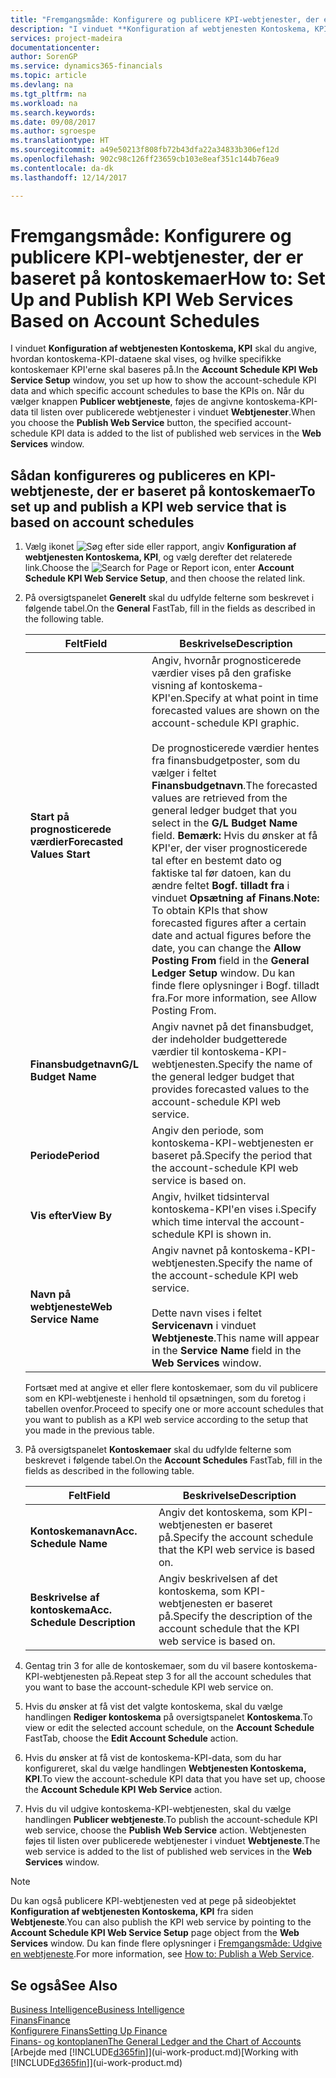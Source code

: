 ```yaml
---
title: "Fremgangsmåde: Konfigurere og publicere KPI-webtjenester, der er baseret på kontoskemaer | Microsoft Docs"
description: "I vinduet **Konfiguration af webtjenesten Kontoskema, KPI** skal du angive, hvordan kontoskema-KPI-dataene skal vises, og hvilke specifikke kontoskemaer KPI'erne skal baseres på."
services: project-madeira
documentationcenter: 
author: SorenGP
ms.service: dynamics365-financials
ms.topic: article
ms.devlang: na
ms.tgt_pltfrm: na
ms.workload: na
ms.search.keywords: 
ms.date: 09/08/2017
ms.author: sgroespe
ms.translationtype: HT
ms.sourcegitcommit: a49e50213f808fb72b43dfa22a34833b306ef12d
ms.openlocfilehash: 902c98c126ff23659cb103e8eaf351c144b76ea9
ms.contentlocale: da-dk
ms.lasthandoff: 12/14/2017

---
```

# <a name="how-to-set-up-and-publish-kpi-web-services-based-on-account-schedules"></a><span data-ttu-id="bc41a-103">Fremgangsmåde: Konfigurere og publicere KPI-webtjenester, der er baseret på kontoskemaer</span><span class="sxs-lookup"><span data-stu-id="bc41a-103">How to: Set Up and Publish KPI Web Services Based on Account Schedules</span></span>
<span data-ttu-id="bc41a-104">I vinduet **Konfiguration af webtjenesten Kontoskema, KPI** skal du angive, hvordan kontoskema-KPI-dataene skal vises, og hvilke specifikke kontoskemaer KPI'erne skal baseres på.</span><span class="sxs-lookup"><span data-stu-id="bc41a-104">In the **Account Schedule KPI Web Service Setup** window, you set up how to show the account-schedule KPI data and which specific account schedules to base the KPIs on.</span></span> <span data-ttu-id="bc41a-105">Når du vælger knappen **Publicer webtjeneste**, føjes de angivne kontoskema-KPI-data til listen over publicerede webtjenester i vinduet **Webtjenester**.</span><span class="sxs-lookup"><span data-stu-id="bc41a-105">When you choose the **Publish Web Service** button, the specified account-schedule KPI data is added to the list of published web services in the **Web Services** window.</span></span>  

## <a name="to-set-up-and-publish-a-kpi-web-service-that-is-based-on-account-schedules"></a><span data-ttu-id="bc41a-106">Sådan konfigureres og publiceres en KPI-webtjeneste, der er baseret på kontoskemaer</span><span class="sxs-lookup"><span data-stu-id="bc41a-106">To set up and publish a KPI web service that is based on account schedules</span></span>  

1.  <span data-ttu-id="bc41a-107">Vælg ikonet ![Søg efter side eller rapport](media/ui-search/search_small.png "Ikonet Søg efter side eller rapport"), angiv **Konfiguration af webtjenesten Kontoskema, KPI**, og vælg derefter det relaterede link.</span><span class="sxs-lookup"><span data-stu-id="bc41a-107">Choose the ![Search for Page or Report](media/ui-search/search_small.png "Search for Page or Report icon") icon, enter **Account Schedule KPI Web Service Setup**, and then choose the related link.</span></span>  
2.  <span data-ttu-id="bc41a-108">På oversigtspanelet **Generelt** skal du udfylde felterne som beskrevet i følgende tabel.</span><span class="sxs-lookup"><span data-stu-id="bc41a-108">On the **General** FastTab, fill in the fields as described in the following table.</span></span>  

    |<span data-ttu-id="bc41a-109">Felt</span><span class="sxs-lookup"><span data-stu-id="bc41a-109">Field</span></span>|<span data-ttu-id="bc41a-110">Beskrivelse</span><span class="sxs-lookup"><span data-stu-id="bc41a-110">Description</span></span>|  
    |---------------------------------|---------------------------------------|  
    |<span data-ttu-id="bc41a-111">**Start på prognosticerede værdier**</span><span class="sxs-lookup"><span data-stu-id="bc41a-111">**Forecasted Values Start**</span></span>|<span data-ttu-id="bc41a-112">Angiv, hvornår prognosticerede værdier vises på den grafiske visning af kontoskema-KPI'en.</span><span class="sxs-lookup"><span data-stu-id="bc41a-112">Specify at what point in time forecasted values are shown on the account-schedule KPI graphic.</span></span><br /><br /> <span data-ttu-id="bc41a-113">De prognosticerede værdier hentes fra finansbudgetposter, som du vælger i feltet **Finansbudgetnavn**.</span><span class="sxs-lookup"><span data-stu-id="bc41a-113">The forecasted values are retrieved from the general ledger budget that you select in the **G/L Budget Name** field.</span></span> <span data-ttu-id="bc41a-114">**Bemærk:**  Hvis du ønsker at få KPI'er, der viser prognosticerede tal efter en bestemt dato og faktiske tal før datoen, kan du ændre feltet **Bogf. tilladt fra** i vinduet **Opsætning af Finans**.</span><span class="sxs-lookup"><span data-stu-id="bc41a-114">**Note:**  To obtain KPIs that show forecasted figures after a certain date and actual figures before the date, you can change the **Allow Posting From** field in the **General Ledger Setup** window.</span></span> <span data-ttu-id="bc41a-115">Du kan finde flere oplysninger i Bogf. tilladt fra.</span><span class="sxs-lookup"><span data-stu-id="bc41a-115">For more information, see Allow Posting From.</span></span>|  
    |<span data-ttu-id="bc41a-116">**Finansbudgetnavn**</span><span class="sxs-lookup"><span data-stu-id="bc41a-116">**G/L Budget Name**</span></span>|<span data-ttu-id="bc41a-117">Angiv navnet på det finansbudget, der indeholder budgetterede værdier til kontoskema-KPI-webtjenesten.</span><span class="sxs-lookup"><span data-stu-id="bc41a-117">Specify the name of the general ledger budget that provides forecasted values to the account-schedule KPI web service.</span></span>|  
    |<span data-ttu-id="bc41a-118">**Periode**</span><span class="sxs-lookup"><span data-stu-id="bc41a-118">**Period**</span></span>|<span data-ttu-id="bc41a-119">Angiv den periode, som kontoskema-KPI-webtjenesten er baseret på.</span><span class="sxs-lookup"><span data-stu-id="bc41a-119">Specify the period that the account-schedule KPI web service is based on.</span></span>|  
    |<span data-ttu-id="bc41a-120">**Vis efter**</span><span class="sxs-lookup"><span data-stu-id="bc41a-120">**View By**</span></span>|<span data-ttu-id="bc41a-121">Angiv, hvilket tidsinterval kontoskema-KPI'en vises i.</span><span class="sxs-lookup"><span data-stu-id="bc41a-121">Specify which time interval the account-schedule KPI is shown in.</span></span>|  
    |<span data-ttu-id="bc41a-122">**Navn på webtjeneste**</span><span class="sxs-lookup"><span data-stu-id="bc41a-122">**Web Service Name**</span></span>|<span data-ttu-id="bc41a-123">Angiv navnet på kontoskema-KPI-webtjenesten.</span><span class="sxs-lookup"><span data-stu-id="bc41a-123">Specify the name of the account-schedule KPI web service.</span></span><br /><br /> <span data-ttu-id="bc41a-124">Dette navn vises i feltet **Servicenavn** i vinduet **Webtjeneste**.</span><span class="sxs-lookup"><span data-stu-id="bc41a-124">This name will appear in the **Service Name** field in the **Web Services** window.</span></span>|  

    <span data-ttu-id="bc41a-125">Fortsæt med at angive et eller flere kontoskemaer, som du vil publicere som en KPI-webtjeneste i henhold til opsætningen, som du foretog i tabellen ovenfor.</span><span class="sxs-lookup"><span data-stu-id="bc41a-125">Proceed to specify one or more account schedules that you want to publish as a KPI web service according to the setup that you made in the previous table.</span></span>  

3.  <span data-ttu-id="bc41a-126">På oversigtspanelet **Kontoskemaer** skal du udfylde felterne som beskrevet i følgende tabel.</span><span class="sxs-lookup"><span data-stu-id="bc41a-126">On the **Account Schedules** FastTab, fill in the fields as described in the following table.</span></span>  

    |<span data-ttu-id="bc41a-127">Felt</span><span class="sxs-lookup"><span data-stu-id="bc41a-127">Field</span></span>|<span data-ttu-id="bc41a-128">Beskrivelse</span><span class="sxs-lookup"><span data-stu-id="bc41a-128">Description</span></span>|  
    |---------------------------------|---------------------------------------|  
    |<span data-ttu-id="bc41a-129">**Kontoskemanavn**</span><span class="sxs-lookup"><span data-stu-id="bc41a-129">**Acc. Schedule Name**</span></span>|<span data-ttu-id="bc41a-130">Angiv det kontoskema, som KPI-webtjenesten er baseret på.</span><span class="sxs-lookup"><span data-stu-id="bc41a-130">Specify the account schedule that the KPI web service is based on.</span></span>|  
    |<span data-ttu-id="bc41a-131">**Beskrivelse af kontoskema**</span><span class="sxs-lookup"><span data-stu-id="bc41a-131">**Acc. Schedule Description**</span></span>|<span data-ttu-id="bc41a-132">Angiv beskrivelsen af det kontoskema, som KPI-webtjenesten er baseret på.</span><span class="sxs-lookup"><span data-stu-id="bc41a-132">Specify the description of the account schedule that the KPI web service is based on.</span></span>|  

4.  <span data-ttu-id="bc41a-133">Gentag trin 3 for alle de kontoskemaer, som du vil basere kontoskema-KPI-webtjenesten på.</span><span class="sxs-lookup"><span data-stu-id="bc41a-133">Repeat step 3 for all the account schedules that you want to base the account-schedule KPI web service on.</span></span>  
5.  <span data-ttu-id="bc41a-134">Hvis du ønsker at få vist det valgte kontoskema, skal du vælge handlingen **Rediger kontoskema** på oversigtspanelet **Kontoskema**.</span><span class="sxs-lookup"><span data-stu-id="bc41a-134">To view or edit the selected account schedule, on the **Account Schedule** FastTab, choose the **Edit Account Schedule** action.</span></span>  
6.  <span data-ttu-id="bc41a-135">Hvis du ønsker at få vist de kontoskema-KPI-data, som du har konfigureret, skal du vælge handlingen **Webtjenesten Kontoskema, KPI**.</span><span class="sxs-lookup"><span data-stu-id="bc41a-135">To view the account-schedule KPI data that you have set up, choose the **Account Schedule KPI Web Service** action.</span></span>  
7.  <span data-ttu-id="bc41a-136">Hvis du vil udgive kontoskema-KPI-webtjenesten, skal du vælge handlingen **Publicer webtjeneste**.</span><span class="sxs-lookup"><span data-stu-id="bc41a-136">To publish the account-schedule KPI web service, choose the **Publish Web Service** action.</span></span> <span data-ttu-id="bc41a-137">Webtjenesten føjes til listen over publicerede webtjenester i vinduet **Webtjeneste**.</span><span class="sxs-lookup"><span data-stu-id="bc41a-137">The web service is added to the list of published web services in the **Web Services** window.</span></span>  

> [!NOTE]  
>  <span data-ttu-id="bc41a-138">Du kan også publicere KPI-webtjenesten ved at pege på sideobjektet **Konfiguration af webtjenesten Kontoskema, KPI** fra siden **Webtjeneste**.</span><span class="sxs-lookup"><span data-stu-id="bc41a-138">You can also publish the KPI web service by pointing to the **Account Schedule KPI Web Service Setup** page object from the **Web Services** window.</span></span> <span data-ttu-id="bc41a-139">Du kan finde flere oplysninger i [Fremgangsmåde: Udgive en webtjeneste](across-how-publish-web-service.md).</span><span class="sxs-lookup"><span data-stu-id="bc41a-139">For more information, see [How to: Publish a Web Service](across-how-publish-web-service.md).</span></span>  

## <a name="see-also"></a><span data-ttu-id="bc41a-140">Se også</span><span class="sxs-lookup"><span data-stu-id="bc41a-140">See Also</span></span>  
[<span data-ttu-id="bc41a-141">Business Intelligence</span><span class="sxs-lookup"><span data-stu-id="bc41a-141">Business Intelligence</span></span>](bi.md)  
[<span data-ttu-id="bc41a-142">Finans</span><span class="sxs-lookup"><span data-stu-id="bc41a-142">Finance</span></span>](finance.md)  
[<span data-ttu-id="bc41a-143">Konfigurere Finans</span><span class="sxs-lookup"><span data-stu-id="bc41a-143">Setting Up Finance</span></span>](finance-setup-finance.md)  
[<span data-ttu-id="bc41a-144">Finans- og kontoplanen</span><span class="sxs-lookup"><span data-stu-id="bc41a-144">The General Ledger and the Chart of Accounts</span></span>](finance-general-ledger.md)  
<span data-ttu-id="bc41a-145">[Arbejde med [!INCLUDE[d365fin](includes/d365fin_md.md)]](ui-work-product.md)</span><span class="sxs-lookup"><span data-stu-id="bc41a-145">[Working with [!INCLUDE[d365fin](includes/d365fin_md.md)]](ui-work-product.md)</span></span>

